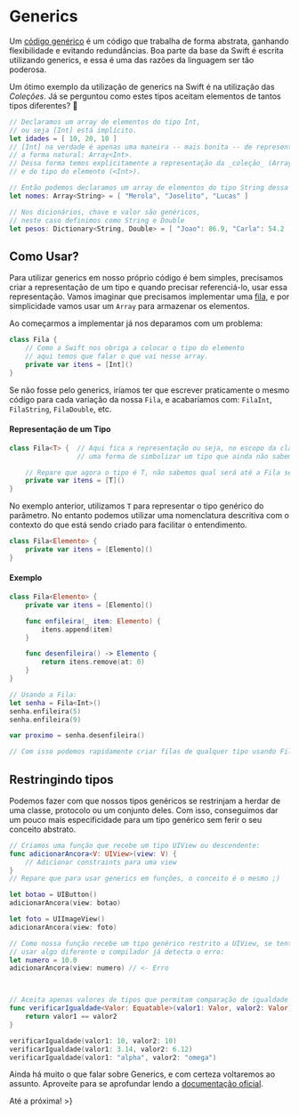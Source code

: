 # Generics
Um [código genérico][wiki-generics] é um código que trabalha de forma abstrata, ganhando flexibilidade e evitando redundâncias. Boa parte da base da Swift é escrita utilizando generics, e essa é uma das razões da linguagem ser tão poderosa.

Um ótimo exemplo da utilização de generics na Swift é na utilização das _Coleções_. Já se perguntou como estes tipos aceitam elementos de tantos tipos diferentes? 🤔

```swift
// Declaramos um array de elementos do tipo Int,
// ou seja [Int] está implícito.
let idades = [ 10, 20, 10 ]
// [Int] na verdade é apenas uma maneira -- mais bonita -- de representar
// a forma natural: Array<Int>.
// Dessa forma temos explicitamente a representação da _coleção_ (Array)
// e do tipo do elemento (<Int>).

// Então podemos declaramos um array de elementos do tipo String dessa forma:
let nomes: Array<String> = [ "Merola", "Joselito", "Lucas" ]

// Nos dicionários, chave e valor são genéricos,
// neste caso definimos como String e Double
let pesos: Dictionary<String, Double> = [ "Joao": 86.9, "Carla": 54.2 ]
```

## Como Usar?
Para utilizar generics em nosso próprio código é bem simples, precisamos criar a representação de um tipo e quando precisar referenciá-lo, usar essa representação. Vamos imaginar que precisamos implementar uma [fila][wiki-fifo], e por simplicidade vamos usar um `Array` para armazenar os elementos.

Ao começarmos a implementar já nos deparamos com um problema:
```swift
class Fila {
    // Como a Swift nos obriga a colocar o tipo do elemento
    // aqui temos que falar o que vai nesse array.
    private var itens = [Int]()
}
```

Se não fosse pelo generics, iríamos ter que escrever praticamente o mesmo código para cada variação da nossa `Fila`, e acabaríamos com: `FilaInt`, `FilaString`, `FilaDouble`, etc.

#### Representação de um Tipo
```swift
class Fila<T> {  // Aqui fica a representação ou seja, no escopo da classe criamos
                 // uma forma de simbolizar um tipo que ainda não sabemos qual é.

    // Repare que agora o tipo é T, não sabemos qual será até a Fila ser utilizada.
    private var itens = [T]()
}
```

No exemplo anterior, utilizamos `T` para representar o tipo genérico do parâmetro. No entanto podemos utilizar uma nomenclatura descritiva com o contexto do que está sendo criado para facilitar o entendimento.
```swift
class Fila<Elemento> {
    private var itens = [Elemento]()
}
```

#### Exemplo
```swift
class Fila<Elemento> {
    private var itens = [Elemento]()

    func enfileira(_ item: Elemento) {
        itens.append(item)
    }

    func desenfileira() -> Elemento {
        return itens.remove(at: 0)
    }
}

// Usando a Fila:
let senha = Fila<Int>()
senha.enfileira(5)
senha.enfileira(9)

var proximo = senha.desenfileira()

// Com isso podemos rapidamente criar filas de qualquer tipo usando Fila<Tipo> :)
```

## Restringindo tipos
Podemos fazer com que nossos tipos genéricos se restrinjam a herdar de uma classe, protocolo ou um conjunto deles. Com isso, conseguimos dar um pouco mais especificidade para um tipo genérico sem ferir o seu conceito abstrato.

```swift
// Criamos uma função que recebe um tipo UIView ou descendente:
func adicionarAncora<V: UIView>(view: V) {
    // Adicionar constraints para uma view
}
// Repare que para usar generics em funções, o conceito é o mesmo ;)

let botao = UIButton()
adicionarAncora(view: botao)

let foto = UIImageView()
adicionarAncora(view: foto)

// Como nossa função recebe um tipo genérico restrito a UIView, se tentarmos
// usar algo diferente o compilador já detecta o erro:
let numero = 10.0
adicionarAncora(view: numero) // <- Erro



// Aceita apenas valores de tipos que permitam comparação de igualdade
func verificarIgualdade<Valor: Equatable>(valor1: Valor, valor2: Valor) -> Bool {
    return valor1 == valor2
}

verificarIgualdade(valor1: 10, valor2: 10)
verificarIgualdade(valor1: 3.14, valor2: 6.12)
verificarIgualdade(valor1: "alpha", valor2: "omega")
```

Ainda há muito o que falar sobre Generics, e com certeza voltaremos ao assunto.
Aproveite para se aprofundar lendo a [documentação oficial][doc-generics].

Até a próxima!
\>}

[wiki-generics]:https://pt.wikipedia.org/wiki/Programação_genérica
[wiki-fifo]: https://pt.wikipedia.org/wiki/FIFO
[doc-generics]: https://developer.apple.com/library/content/documentation/Swift/Conceptual/Swift_Programming_Language/Generics.html
